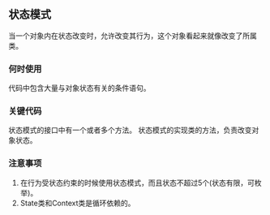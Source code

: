 ## 状态模式
当一个对象内在状态改变时，允许改变其行为，这个对象看起来就像改变了所属类。

### 何时使用
代码中包含大量与对象状态有关的条件语句。

### 关键代码
状态模式的接口中有一个或者多个方法。
状态模式的实现类的方法，负责改变对象状态。

### 注意事项
1. 在行为受状态约束的时候使用状态模式，而且状态不超过5个(状态有限，可枚举)。
1. State类和Context类是循环依赖的。